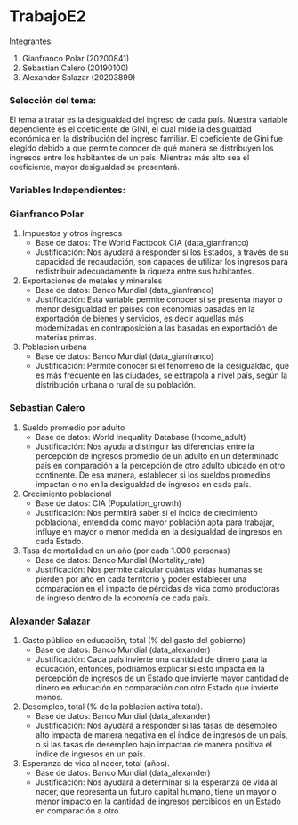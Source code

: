 # TrabajoE2

Integrantes:

1. Gianfranco Polar (20200841)
2. Sebastian Calero (20190100)
3. Alexander Salazar (20203899) 


### Selección del tema:

El tema a tratar es la desigualdad del ingreso de cada país. Nuestra variable dependiente es el coeficiente de GINI, el cual mide la desigualdad económica en la distribución del ingreso familiar.
El coeficiente de Gini fue elegido debido a que permite conocer de qué manera se distribuyen los ingresos entre los habitantes de un país. Mientras más alto sea el
coeficiente, mayor desigualdad se presentará.


### Variables Independientes:

### Gianfranco Polar

1. Impuestos y otros ingresos
      - Base de datos: The World Factbook CIA (data_gianfranco)
      - Justificación: Nos ayudará a responder si los Estados, a través de su capacidad de recaudación, son capaces de utilizar los ingresos para redistribuir adecuadamente la riqueza entre sus habitantes.
2. Exportaciones de metales y minerales
      - Base de datos: Banco Mundial (data_gianfranco)
      - Justificación: Esta variable permite conocer si se presenta mayor o menor desigualdad en países con economías basadas en la exportación de bienes y servicios, es decir aquellas más modernizadas en contraposición a las basadas en exportación de materias primas.
3. Población urbana
      - Base de datos: Banco Mundial (data_gianfranco)
      - Justificación: Permite conocer si el fenómeno de la desigualdad, que es más frecuente en las ciudades, se extrapola a nivel país, según la distribución urbana o rural de su población.

### Sebastian Calero

1. Sueldo promedio por adulto
      - Base de datos: World Inequality Database (Income_adult)
      - Justificación: Nos ayuda a distinguir las diferencias entre la percepción de ingresos promedio de un adulto en un determinado país en comparación a la percepción de otro adulto ubicado en otro continente. De esa manera, establecer si los sueldos promedios impactan o no en la desigualdad de ingresos en cada país.
2. Crecimiento poblacional
      - Base de datos: CIA (Population_growth)
      - Justificación: Nos permitirá saber si el índice de crecimiento poblacional, entendida como mayor población apta para trabajar, influye en mayor o menor medida en la desigualdad de ingresos en cada Estado. 
3. Tasa de mortalidad en un año (por cada 1.000 personas)
      - Base de datos: Banco Mundial (Mortality_rate)
      - Justificación: Nos permite calcular cuántas vidas humanas se pierden por año en cada territorio y poder establecer una comparación en el impacto de pérdidas de vida como productoras de ingreso dentro de la economía de cada país.

### Alexander Salazar

1. Gasto público en educación, total (% del gasto del gobierno)
      - Base de datos: Banco Mundial (data_alexander)
      - Justificación: Cada país invierte una cantidad de dinero para la educación, entonces, podríamos explicar si esto impacta en la percepción de ingresos de un Estado que invierte mayor cantidad de dinero en educación en comparación con otro Estado que invierte menos.
2. Desempleo, total (% de la población activa total). 
      - Base de datos: Banco Mundial (data_alexander)
      - Justificación: Nos ayudará a responder si las tasas de desempleo alto impacta de manera negativa en el índice de ingresos de un país, o si las tasas de desempleo bajo impactan de manera positiva el índice de ingresos en un país.
3. Esperanza de vida al nacer, total (años). 
      - Base de datos: Banco Mundial (data_alexander)
      - Justificación: Nos ayudará a determinar si la esperanza de vida al nacer, que representa un futuro capital humano, tiene un mayor o menor impacto en la cantidad de ingresos percibidos en un Estado en comparación a otro.

